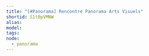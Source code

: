 ```yaml
---
title: "[#Panorama] Rencontre Panorama Arts Visuels"
shortid: S1t0pVMNW
alias:
model:
tags:
node: 
  - panorama
---
```

